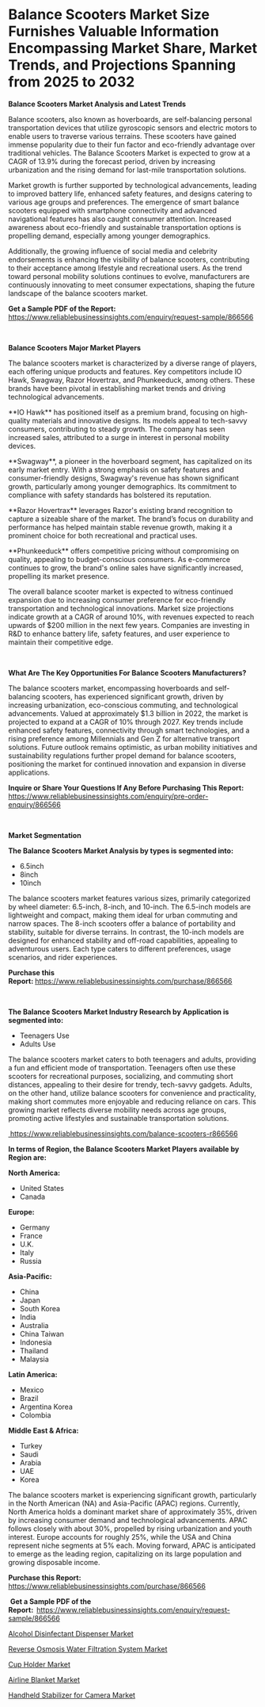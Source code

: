 <p><h1>Balance Scooters Market Size Furnishes Valuable Information Encompassing Market Share, Market Trends, and Projections Spanning from 2025 to 2032</h1></p><p><strong>Balance Scooters Market Analysis and Latest Trends</strong></p>
<p><p>Balance scooters, also known as hoverboards, are self-balancing personal transportation devices that utilize gyroscopic sensors and electric motors to enable users to traverse various terrains. These scooters have gained immense popularity due to their fun factor and eco-friendly advantage over traditional vehicles. The Balance Scooters Market is expected to grow at a CAGR of 13.9% during the forecast period, driven by increasing urbanization and the rising demand for last-mile transportation solutions.</p><p>Market growth is further supported by technological advancements, leading to improved battery life, enhanced safety features, and designs catering to various age groups and preferences. The emergence of smart balance scooters equipped with smartphone connectivity and advanced navigational features has also caught consumer attention. Increased awareness about eco-friendly and sustainable transportation options is propelling demand, especially among younger demographics. </p><p>Additionally, the growing influence of social media and celebrity endorsements is enhancing the visibility of balance scooters, contributing to their acceptance among lifestyle and recreational users. As the trend toward personal mobility solutions continues to evolve, manufacturers are continuously innovating to meet consumer expectations, shaping the future landscape of the balance scooters market.</p></p>
<p><strong>Get a Sample PDF of the Report:&nbsp;</strong> <a href="https://www.reliablebusinessinsights.com/enquiry/request-sample/866566?utm_campaign=1113&utm_medium=2&utm_source=Github&utm_content=ia&utm_term=07022025&utm_id=balance-scooters">https://www.reliablebusinessinsights.com/enquiry/request-sample/866566</a></p>
<p>&nbsp;</p>
<p><strong>Balance Scooters Major Market Players</strong></p>
<p><p>The balance scooters market is characterized by a diverse range of players, each offering unique products and features. Key competitors include IO Hawk, Swagway, Razor Hovertrax, and Phunkeeduck, among others. These brands have been pivotal in establishing market trends and driving technological advancements.</p><p>**IO Hawk** has positioned itself as a premium brand, focusing on high-quality materials and innovative designs. Its models appeal to tech-savvy consumers, contributing to steady growth. The company has seen increased sales, attributed to a surge in interest in personal mobility devices.</p><p>**Swagway**, a pioneer in the hoverboard segment, has capitalized on its early market entry. With a strong emphasis on safety features and consumer-friendly designs, Swagway's revenue has shown significant growth, particularly among younger demographics. Its commitment to compliance with safety standards has bolstered its reputation.</p><p>**Razor Hovertrax** leverages Razor's existing brand recognition to capture a sizeable share of the market. The brand’s focus on durability and performance has helped maintain stable revenue growth, making it a prominent choice for both recreational and practical uses.</p><p>**Phunkeeduck** offers competitive pricing without compromising on quality, appealing to budget-conscious consumers. As e-commerce continues to grow, the brand's online sales have significantly increased, propelling its market presence.</p><p>The overall balance scooter market is expected to witness continued expansion due to increasing consumer preference for eco-friendly transportation and technological innovations. Market size projections indicate growth at a CAGR of around 10%, with revenues expected to reach upwards of $200 million in the next few years. Companies are investing in R&D to enhance battery life, safety features, and user experience to maintain their competitive edge.</p></p>
<p>&nbsp;</p>
<p><strong>What Are The Key Opportunities For Balance Scooters Manufacturers?</strong></p>
<p><p>The balance scooters market, encompassing hoverboards and self-balancing scooters, has experienced significant growth, driven by increasing urbanization, eco-conscious commuting, and technological advancements. Valued at approximately $1.3 billion in 2022, the market is projected to expand at a CAGR of 10% through 2027. Key trends include enhanced safety features, connectivity through smart technologies, and a rising preference among Millennials and Gen Z for alternative transport solutions. Future outlook remains optimistic, as urban mobility initiatives and sustainability regulations further propel demand for balance scooters, positioning the market for continued innovation and expansion in diverse applications.</p></p>
<p><strong>Inquire or Share Your Questions If Any Before Purchasing This Report:</strong> <a href="https://www.reliablebusinessinsights.com/enquiry/pre-order-enquiry/866566?utm_campaign=1113&utm_medium=2&utm_source=Github&utm_content=ia&utm_term=07022025&utm_id=balance-scooters">https://www.reliablebusinessinsights.com/enquiry/pre-order-enquiry/866566</a></p>
<p>&nbsp;</p>
<p><strong>Market Segmentation</strong></p>
<p><strong>The Balance Scooters Market Analysis by types is segmented into:</strong></p>
<p><ul><li>6.5inch</li><li>8inch</li><li>10inch</li></ul></p>
<p><p>The balance scooters market features various sizes, primarily categorized by wheel diameter: 6.5-inch, 8-inch, and 10-inch. The 6.5-inch models are lightweight and compact, making them ideal for urban commuting and narrow spaces. The 8-inch scooters offer a balance of portability and stability, suitable for diverse terrains. In contrast, the 10-inch models are designed for enhanced stability and off-road capabilities, appealing to adventurous users. Each type caters to different preferences, usage scenarios, and rider experiences.</p></p>
<p><strong>Purchase this Report:&nbsp;</strong><a href="https://www.reliablebusinessinsights.com/purchase/866566?utm_campaign=1113&utm_medium=2&utm_source=Github&utm_content=ia&utm_term=07022025&utm_id=balance-scooters">https://www.reliablebusinessinsights.com/purchase/866566</a></p>
<p>&nbsp;</p>
<p><strong>The Balance Scooters Market Industry Research by Application is segmented into:</strong></p>
<p><ul><li>Teenagers Use</li><li>Adults Use</li></ul></p>
<p><p>The balance scooters market caters to both teenagers and adults, providing a fun and efficient mode of transportation. Teenagers often use these scooters for recreational purposes, socializing, and commuting short distances, appealing to their desire for trendy, tech-savvy gadgets. Adults, on the other hand, utilize balance scooters for convenience and practicality, making short commutes more enjoyable and reducing reliance on cars. This growing market reflects diverse mobility needs across age groups, promoting active lifestyles and sustainable transportation solutions.</p></p>
<p><a href="https://www.reliablebusinessinsights.com/balance-scooters-r866566?utm_campaign=1113&utm_medium=2&utm_source=Github&utm_content=ia&utm_term=07022025&utm_id=balance-scooters">&nbsp;https://www.reliablebusinessinsights.com/balance-scooters-r866566</a></p>
<p><strong>In terms of Region, the Balance Scooters Market Players available by Region are:</strong></p>
<p>
    <p> <strong> North America: </strong>
        <ul>
            <li>United States</li>
            <li>Canada</li>
        </ul>
        </p> 
    <p> <strong> Europe: </strong>
        <ul>
            <li>Germany</li>
            <li>France</li>
            <li>U.K.</li>
            <li>Italy</li>
            <li>Russia</li>
        </ul>
        </p> 
    <p> <strong> Asia-Pacific: </strong>
        <ul>
            <li>China</li>
            <li>Japan</li>
            <li>South Korea</li>
            <li>India</li>
            <li>Australia</li>
            <li>China Taiwan</li>
            <li>Indonesia</li>
            <li>Thailand</li>
            <li>Malaysia</li>
        </ul>
        </p> 
    <p> <strong> Latin America: </strong>
        <ul>
            <li>Mexico</li>
            <li>Brazil</li>
            <li>Argentina Korea</li>
            <li>Colombia</li>
        </ul>
        </p> 
    <p> <strong> Middle East & Africa: </strong>
        <ul>
            <li>Turkey</li>
            <li>Saudi</li>
            <li>Arabia</li>
            <li>UAE</li>
            <li>Korea</li>
        </ul>
    </p>
    </p>
<p><p>The balance scooters market is experiencing significant growth, particularly in the North American (NA) and Asia-Pacific (APAC) regions. Currently, North America holds a dominant market share of approximately 35%, driven by increasing consumer demand and technological advancements. APAC follows closely with about 30%, propelled by rising urbanization and youth interest. Europe accounts for roughly 25%, while the USA and China represent niche segments at 5% each. Moving forward, APAC is anticipated to emerge as the leading region, capitalizing on its large population and growing disposable income.</p></p>
<p><strong>Purchase this Report: </strong><a href="https://www.reliablebusinessinsights.com/purchase/866566?utm_campaign=1113&utm_medium=2&utm_source=Github&utm_content=ia&utm_term=07022025&utm_id=balance-scooters">https://www.reliablebusinessinsights.com/purchase/866566</a></p>
<p>&nbsp;<strong>Get a Sample PDF of the Report:&nbsp;&nbsp;</strong><a href="https://www.reliablebusinessinsights.com/enquiry/request-sample/866566?utm_campaign=1113&utm_medium=2&utm_source=Github&utm_content=ia&utm_term=07022025&utm_id=balance-scooters">https://www.reliablebusinessinsights.com/enquiry/request-sample/866566</a></p>
<p><strong></strong></p>
<p><p><a href="https://github.com/leyesamilej/Market-Research-Report-List-1/blob/main/alcohol-disinfectant-dispenser-market.md?utm_campaign=1113&utm_medium=2&utm_source=Github&utm_content=ia&utm_term=07022025&utm_id=balance-scooters">Alcohol Disinfectant Dispenser Market</a></p><p><a href="https://github.com/carylgrinko/Market-Research-Report-List-1/blob/main/reverse-osmosis-water-filtration-system-market.md?utm_campaign=1113&utm_medium=2&utm_source=Github&utm_content=ia&utm_term=07022025&utm_id=balance-scooters">Reverse Osmosis Water Filtration System Market</a></p><p><a href="https://github.com/guinoopandam/Market-Research-Report-List-1/blob/main/cup-holder-market.md?utm_campaign=1113&utm_medium=2&utm_source=Github&utm_content=ia&utm_term=07022025&utm_id=balance-scooters">Cup Holder Market</a></p><p><a href="https://github.com/ziogaskangui96/Market-Research-Report-List-1/blob/main/airline-blanket-market.md?utm_campaign=1113&utm_medium=2&utm_source=Github&utm_content=ia&utm_term=07022025&utm_id=balance-scooters">Airline Blanket Market</a></p><p><a href="https://github.com/rushanday/Market-Research-Report-List-1/blob/main/handheld-stabilizer-for-camera-market.md?utm_campaign=1113&utm_medium=2&utm_source=Github&utm_content=ia&utm_term=07022025&utm_id=balance-scooters">Handheld Stabilizer for Camera Market</a></p></p>